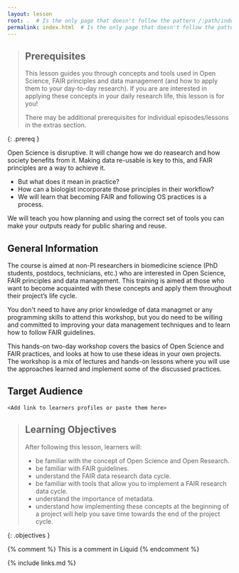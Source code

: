 ```yaml
---
layout: lesson
root: .  # Is the only page that doesn't follow the pattern /:path/index.html
permalink: index.html  # Is the only page that doesn't follow the pattern /:path/index.html
---
```


> ## Prerequisites
>
> This lesson guides you through concepts and tools used in Open Science, FAIR principles and data management (and how to apply them to your day-to-day research).
> If you are are interested in applying these concepts in your daily research life, this lesson is for you!
> 
> There may be additional prerequisites for individual episodes/lessons in the extras section.
> 
{: .prereq }

Open Science is disruptive. It will change how we do reasearch and how society benefits from it. Making data re-usable is key to this, and FAIR principles are a way to achieve it.
* But what does it mean in practice?
* How can a biologist incorporate those principles in their workflow?
* We will learn that becoming FAIR and following OS practices is a process.

We will teach you how planning and using the correct set of tools you can make your outputs ready for public sharing and reuse. 

## General Information 
The course is aimed at non-PI researchers in biomedicine science (PhD students, postdocs, technicians, etc.) who are interested in Open Science, FAIR principles and data management. This training is aimed at those who want to become acquainted with these concepts and apply them throughout their project’s life cycle. 

You don't need to have any prior knowledge of data managmet or any programming skills to attend this workshop, but you do need to be willing and committed to improving your data management techniques and to learn how to follow FAIR guidelines.   

This hands-on two-day workshop covers the basics of Open Science and FAIR practices, and looks at how to use these ideas in your own projects.   
The workshop is a mix of lectures and hands-on lessons where you will use the approaches learned and implement some of the discussed practices. 

## Target Audience
`<Add link to learners profiles or paste them here>`
  
> ## Learning Objectives
>
> After following this lesson, learners will:
>
> * be familiar with the concept of Open Science and Open Research. 
> * be familiar with FAIR guidelines. 
> * understand the FAIR data research data cycle. 
> * be familiar with tools that allow you to implement a FAIR research data cycle. 
> * understand the importance of metadata. 
> * understand how implementing these concepts at the beginning of a project will help you save time towards the end of the project cycle. 
>
{: .objectives }


<!-- this is an html comment -->
{% comment %} This is a comment in Liquid {% endcomment %}


{% include links.md %}
